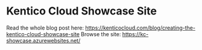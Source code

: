 # Kentico Cloud Showcase Site
Read the whole blog post here: https://kenticocloud.com/blog/creating-the-kentico-cloud-showcase-site
Browse the site: https://kc-showcase.azurewebsites.net/
